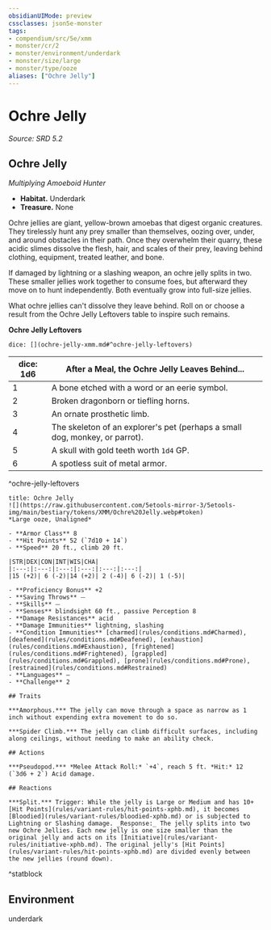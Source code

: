 ```yaml
---
obsidianUIMode: preview
cssclasses: json5e-monster
tags:
- compendium/src/5e/xmm
- monster/cr/2
- monster/environment/underdark
- monster/size/large
- monster/type/ooze
aliases: ["Ochre Jelly"]
---
```

# Ochre Jelly
*Source: SRD 5.2*  

## Ochre Jelly

*Multiplying Amoeboid Hunter*

- **Habitat.** Underdark  
- **Treasure.** None  

Ochre jellies are giant, yellow-brown amoebas that digest organic creatures. They tirelessly hunt any prey smaller than themselves, oozing over, under, and around obstacles in their path. Once they overwhelm their quarry, these acidic slimes dissolve the flesh, hair, and scales of their prey, leaving behind clothing, equipment, treated leather, and bone.

If damaged by lightning or a slashing weapon, an ochre jelly splits in two. These smaller jellies work together to consume foes, but afterward they move on to hunt independently. Both eventually grow into full-size jellies.

What ochre jellies can't dissolve they leave behind. Roll on or choose a result from the Ochre Jelly Leftovers table to inspire such remains.

**Ochre Jelly Leftovers**

`dice: [](ochre-jelly-xmm.md#^ochre-jelly-leftovers)`

| dice: 1d6 | After a Meal, the Ochre Jelly Leaves Behind... |
|-----------|------------------------------------------------|
| 1 | A bone etched with a word or an eerie symbol. |
| 2 | Broken dragonborn or tiefling horns. |
| 3 | An ornate prosthetic limb. |
| 4 | The skeleton of an explorer's pet (perhaps a small dog, monkey, or parrot). |
| 5 | A skull with gold teeth worth `1d4` GP. |
| 6 | A spotless suit of metal armor. |
^ochre-jelly-leftovers

```ad-statblock
title: Ochre Jelly
![](https://raw.githubusercontent.com/5etools-mirror-3/5etools-img/main/bestiary/tokens/XMM/Ochre%20Jelly.webp#token)
*Large ooze, Unaligned*

- **Armor Class** 8
- **Hit Points** 52 (`7d10 + 14`)
- **Speed** 20 ft., climb 20 ft.

|STR|DEX|CON|INT|WIS|CHA|
|:---:|:---:|:---:|:---:|:---:|:---:|
|15 (+2)| 6 (-2)|14 (+2)| 2 (-4)| 6 (-2)| 1 (-5)|

- **Proficiency Bonus** +2
- **Saving Throws** ⏤
- **Skills** ⏤
- **Senses** blindsight 60 ft., passive Perception 8
- **Damage Resistances** acid
- **Damage Immunities** lightning, slashing
- **Condition Immunities** [charmed](rules/conditions.md#Charmed), [deafened](rules/conditions.md#Deafened), [exhaustion](rules/conditions.md#Exhaustion), [frightened](rules/conditions.md#Frightened), [grappled](rules/conditions.md#Grappled), [prone](rules/conditions.md#Prone), [restrained](rules/conditions.md#Restrained)
- **Languages** —
- **Challenge** 2

## Traits

***Amorphous.*** The jelly can move through a space as narrow as 1 inch without expending extra movement to do so.

***Spider Climb.*** The jelly can climb difficult surfaces, including along ceilings, without needing to make an ability check.

## Actions

***Pseudopod.*** *Melee Attack Roll:* `+4`, reach 5 ft. *Hit:* 12 (`3d6 + 2`) Acid damage.

## Reactions

***Split.*** Trigger: While the jelly is Large or Medium and has 10+ [Hit Points](rules/variant-rules/hit-points-xphb.md), it becomes [Bloodied](rules/variant-rules/bloodied-xphb.md) or is subjected to Lightning or Slashing damage. _Response:_ The jelly splits into two new Ochre Jellies. Each new jelly is one size smaller than the original jelly and acts on its [Initiative](rules/variant-rules/initiative-xphb.md). The original jelly's [Hit Points](rules/variant-rules/hit-points-xphb.md) are divided evenly between the new jellies (round down).
```
^statblock

## Environment

underdark
